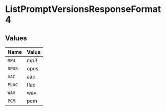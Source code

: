 # ListPromptVersionsResponseFormat4


## Values

| Name   | Value  |
| ------ | ------ |
| `MP3`  | mp3    |
| `OPUS` | opus   |
| `AAC`  | aac    |
| `FLAC` | flac   |
| `WAV`  | wav    |
| `PCM`  | pcm    |
